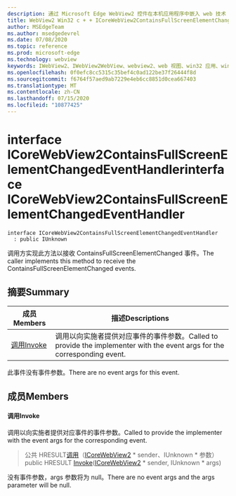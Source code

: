```yaml
---
description: 通过 Microsoft Edge WebView2 控件在本机应用程序中嵌入 web 技术（HTML、CSS 和 JavaScript）
title: WebView2 Win32 c + + ICoreWebView2ContainsFullScreenElementChangedEventHandler
author: MSEdgeTeam
ms.author: msedgedevrel
ms.date: 07/08/2020
ms.topic: reference
ms.prod: microsoft-edge
ms.technology: webview
keywords: IWebView2、IWebView2WebView、webview2、web 视图、win32 应用、win32、edge、ICoreWebView2、ICoreWebView2Controller、浏览器控件、边缘 html、ICoreWebView2ContainsFullScreenElementChangedEventHandler
ms.openlocfilehash: 0f0efc8cc5315c35bef4c0ad122be37f26444f8d
ms.sourcegitcommit: f6764f57aed9ab7229e4eb6cc8851d0cea667403
ms.translationtype: MT
ms.contentlocale: zh-CN
ms.lasthandoff: 07/15/2020
ms.locfileid: "10877425"
---
```

# <span data-ttu-id="1b93d-104">interface ICoreWebView2ContainsFullScreenElementChangedEventHandler</span><span class="sxs-lookup"><span data-stu-id="1b93d-104">interface ICoreWebView2ContainsFullScreenElementChangedEventHandler</span></span> 

```
interface ICoreWebView2ContainsFullScreenElementChangedEventHandler
  : public IUnknown
```

<span data-ttu-id="1b93d-105">调用方实现此方法以接收 ContainsFullScreenElementChanged 事件。</span><span class="sxs-lookup"><span data-stu-id="1b93d-105">The caller implements this method to receive the ContainsFullScreenElementChanged events.</span></span>

## <span data-ttu-id="1b93d-106">摘要</span><span class="sxs-lookup"><span data-stu-id="1b93d-106">Summary</span></span>

 <span data-ttu-id="1b93d-107">成员</span><span class="sxs-lookup"><span data-stu-id="1b93d-107">Members</span></span>                        | <span data-ttu-id="1b93d-108">描述</span><span class="sxs-lookup"><span data-stu-id="1b93d-108">Descriptions</span></span>
--------------------------------|---------------------------------------------
[<span data-ttu-id="1b93d-109">调用</span><span class="sxs-lookup"><span data-stu-id="1b93d-109">Invoke</span></span>](#invoke) | <span data-ttu-id="1b93d-110">调用以向实施者提供对应事件的事件参数。</span><span class="sxs-lookup"><span data-stu-id="1b93d-110">Called to provide the implementer with the event args for the corresponding event.</span></span>

<span data-ttu-id="1b93d-111">此事件没有事件参数。</span><span class="sxs-lookup"><span data-stu-id="1b93d-111">There are no event args for this event.</span></span>

## <span data-ttu-id="1b93d-112">成员</span><span class="sxs-lookup"><span data-stu-id="1b93d-112">Members</span></span>

#### <span data-ttu-id="1b93d-113">调用</span><span class="sxs-lookup"><span data-stu-id="1b93d-113">Invoke</span></span> 

<span data-ttu-id="1b93d-114">调用以向实施者提供对应事件的事件参数。</span><span class="sxs-lookup"><span data-stu-id="1b93d-114">Called to provide the implementer with the event args for the corresponding event.</span></span>

> <span data-ttu-id="1b93d-115">公共 HRESULT[调用](#invoke)（[ICoreWebView2](icorewebview2.md) \* sender、IUnknown \* 参数）</span><span class="sxs-lookup"><span data-stu-id="1b93d-115">public HRESULT [Invoke](#invoke)([ICoreWebView2](icorewebview2.md) \* sender, IUnknown \* args)</span></span>

<span data-ttu-id="1b93d-116">没有事件参数，args 参数将为 null。</span><span class="sxs-lookup"><span data-stu-id="1b93d-116">There are no event args and the args parameter will be null.</span></span>

